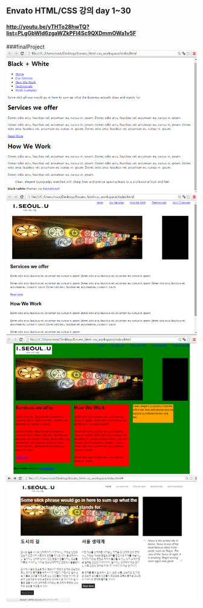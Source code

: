 ## Envato HTML/CSS 강의 day 1~30
#### http://youtu.be/yTHTo28hwTQ?list=PLgGbWId6zgaWZkPFI4Sc9QXDmmOWa1v5F

###finalProject
![Alt text](./img/README/view_1.png)
![Alt text](./img/README/view_2.png)
![Alt text](./img/README/view_3.png)
![Alt text](./img/README/view_4.png)